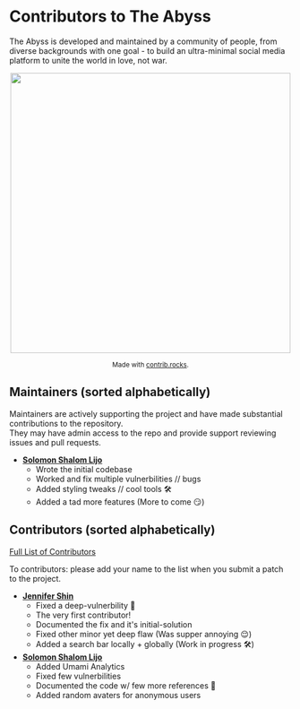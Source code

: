 Contributors to The Abyss
============================
The Abyss is developed and maintained by a community of people, from diverse backgrounds with one goal - to build an ultra-minimal social media platform to unite the world in love, not war.

<p align="center">
  <img src="https://contributors-img.web.app/image?repo=solomonshalom/the-abyss" width = 500/>
</p>

<div align="center">
<sub>Made with <a href="https://contrib.rocks">contrib.rocks</a>.</sub>
</div>

Maintainers (sorted alphabetically)
---------------------------------------
Maintainers are actively supporting the project and have made substantial contributions to the repository.<br>
They may have admin access to the repo and provide support reviewing issues and pull requests.

* **[Solomon Shalom Lijo](https://github.com/solomonshalom)**
   * Wrote the initial codebase
   * Worked and fix multiple vulnerbilities // bugs
   * Added styling tweaks // cool tools 🛠️
   * Added a tad more features (More to come 😏)

Contributors  (sorted alphabetically)
-------------------------------------
[Full List of Contributors](https://github.com/solomonshalom/the-abyss/graphs/contributors)

To contributors: please add your name to the list when you submit a patch to the project.

* **[Jennifer Shin](https://github.com/jennifershinshin)**
   * Fixed a deep-vulnerbility 🔐
   * The very first contributor!
   * Documented the fix and it's initial-solution
   * Fixed other minor yet deep flaw (Was supper annoying 😌)
   * Added a search bar locally + globally (Work in progress 🛠️)
* **[Solomon Shalom Lijo](https://github.com/solomonshalom)**
   * Added Umami Analytics
   * Fixed few vulnerbilities
   * Documented the code w/ few more references 📄
   * Added random avaters for anonymous users